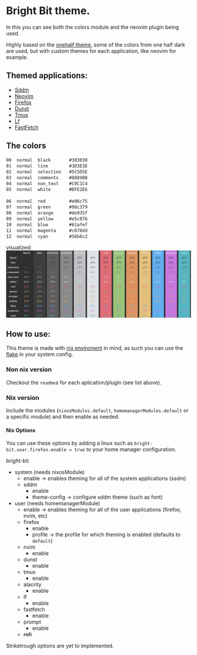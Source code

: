 # Bright Bit theme.
In this you can see both the colors module and the neovim plugin being used.

Highly based on the [onehalf theme](https://github.com/sonph/onehalf), 
some of the colors from one half dark are used, but with custom themes for each application,
like neovim for example.

## Themed applications:

- [Sddm](./system/sddm/)
- [Neovim](./user/neovim/)
- [Firefox](./user/firefox/)
- [Dunst](./user/dunst)
- [Tmux](./user/tmux)
- [Lf](./user/lf)
- [FastFetch](./user/FastFetch)

## The colors
```
00  normal  black       #303030
01  normal  line        #3D3E3E
02  normal  selection   #5C5D5E
03  normal  comments    #88898B
04  normal  non_text    #C0C1C4
05  normal  white       #DFE2E6

06  normal  red         #e06c75
07  normal  green       #98c379
08  normal  orange      #de935f
09  normal  yellow      #e5c07b
10  normal  blue        #61afef
11  normal  magenta     #c678dd
12  normal  cyan        #56b6c2
```
visualized:
![color pallet visualized](./screenshots/colors.png)

## How to use:

This theme is made with [nix enviroment](https://nixos.org/) in mind,
as such you can use the [flake](./flake.nix) in your system config.

### Non nix version
Checkout the `readme`s for each aplication/plugin (see list above).

### Nix version
Include the modules (`nixosModules.default`, `homemanagerModules.default` or a specific module) and
then enable as needed.


#### Nix Options

You can use these options by adding a linux such as  `bright-bit.user.firefox.enable = true`
to your home manager configuration.

bright-bit
- system (needs nixosModule)
    - enable -> enables theming for all of the system applications (ssdm)
    - sddm
        - enable
        - theme-config -> configure sddm theme (such as font)
- user (needs homemanagerModule)
    - enable -> enables theming for all of the  user applications (firefox, nvim, etc)
    - firefox
        - enable
        - profile -> the profile for which theming is enabled (defaults to `default`)
    - nvim
        - enable
    - dunst
        - enable
    - tmux
        - enable
    - alacrity
        - enable
    - lf
        - enable
    - fastfetch
        - enable
    - prompt
        - enable
    - ~~rofi~~
		
Striketrough options are yet to implemented.
